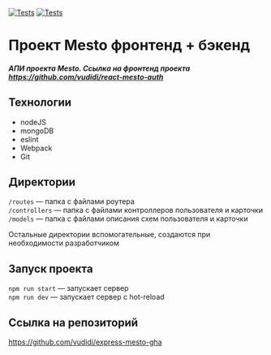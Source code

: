 [![Tests](https://github.com/vudidi/express-mesto-gha/actions/workflows/tests-13-sprint.yml/badge.svg)](https://github.com/vudidi/express-mesto-gha/actions/workflows/tests-13-sprint.yml) [![Tests](https://github.com/vudidi/express-mesto-gha/actions/workflows/tests-14-sprint.yml/badge.svg)](https://github.com/vudidi/express-mesto-gha/actions/workflows/tests-14-sprint.yml)
# Проект Mesto фронтенд + бэкенд
##### АПИ проекта Mesto. Ссылка на фронтенд проекта https://github.com/vudidi/react-mesto-auth #####

## Технологии ##
* nodeJS
* mongoDB
* eslint
* Webpack
* Git

## Директории

`/routes` — папка с файлами роутера  
`/controllers` — папка с файлами контроллеров пользователя и карточки   
`/models` — папка с файлами описания схем пользователя и карточки  
  
Остальные директории вспомогательные, создаются при необходимости разработчиком

## Запуск проекта

`npm run start` — запускает сервер   
`npm run dev` — запускает сервер с hot-reload

## Ссылка на репозиторий

https://github.com/vudidi/express-mesto-gha
